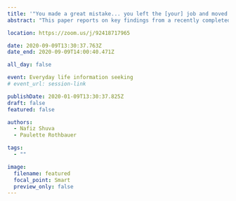 ```yaml
---
title: '"You made a great mistake... you left the [your] job and moved to Canada": A study on the information experiences of Bangladeshi immigrants in Canada'
abstract: "This paper reports on key findings from a recently completed doctoral study into the transitional information behaviour of Bangladeshi immigrants to Canada. The study uses a mixed method approach including semi-structured interviews (n=60) and surveys (n=205) with Bangladeshi immigrants who arrived in Canada between the years of 1971 and 2017. We discuss the information experience of participants in terms of their personal networks, information sharing fear, and information intelligence."

location: https://zoom.us/j/92418717965

date: 2020-09-09T13:30:37.763Z
date_end: 2020-09-09T14:00:40.471Z

all_day: false

event: Everyday life information seeking
# event_url: session-link

publishDate: 2020-01-09T13:30:37.825Z
draft: false
featured: false

authors:
  - Nafiz Shuva
  - Paulette Rothbauer

tags:
  - ""

image:
  filename: featured
  focal_point: Smart
  preview_only: false
---
```

